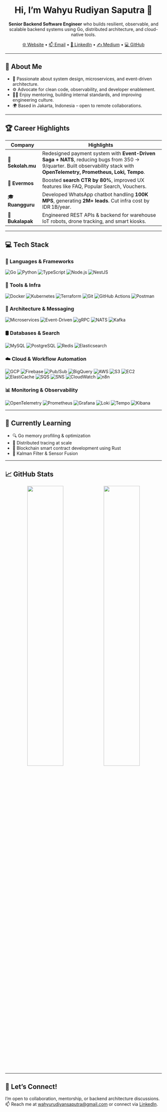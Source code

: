 <h1 align="center">Hi, I’m Wahyu Rudiyan Saputra 👋</h1>

<p align="center">
  <strong>Senior Backend Software Engineer</strong> who builds resilient, observable, and scalable backend systems using Go, distributed architecture, and cloud-native tools.
</p>

<p align="center">
  <a href="https://wahyurudiyan.dev">🌐 Website</a> •
  <a href="mailto:wahyurudiyansaputra@gmail.com">📫 Email</a> •
  <a href="https://www.linkedin.com/in/wahyurudiyan">💼 LinkedIn</a> •
  <a href="https://medium.com/@wahyurudiyan">✍️ Medium</a> •
  <a href="https://github.com/wahyurudiyan">💻 GitHub</a>
</p>

---

## 🚀 About Me
- 🧠 Passionate about system design, microservices, and event-driven architecture.
- ⚙️ Advocate for clean code, observability, and developer enablement.
- 👨‍🏫 Enjoy mentoring, building internal standards, and improving engineering culture.
- 🌍 Based in Jakarta, Indonesia – open to remote collaborations.

---

## 🏆 Career Highlights
| Company | Highlights |
|--------|------------|
| 🏫 **Sekolah.mu** | Redesigned payment system with **Event-Driven Saga + NATS**, reducing bugs from 350 → 9/quarter. Built observability stack with **OpenTelemetry, Prometheus, Loki, Tempo**. |
| 🛒 **Evermos** | Boosted **search CTR by 80%**, improved UX features like FAQ, Popular Search, Vouchers. |
| 🎓 **Ruangguru** | Developed WhatsApp chatbot handling **100K MPS**, generating **2M+ leads**. Cut infra cost by IDR 1B/year. |
| 🤖 **Bukalapak** | Engineered REST APIs & backend for warehouse IoT robots, drone tracking, and smart kiosks. |

---

## 💻 Tech Stack

### 🚀 Languages & Frameworks
![Go](https://img.shields.io/badge/Go-00ADD8?style=flat&logo=go&logoColor=white)
![Python](https://img.shields.io/badge/Python-3776AB?style=flat&logo=python&logoColor=white)
![TypeScript](https://img.shields.io/badge/TypeScript-007ACC?style=flat&logo=typescript&logoColor=white)
![Node.js](https://img.shields.io/badge/Node.js-339933?style=flat&logo=node.js&logoColor=white)
![NestJS](https://img.shields.io/badge/NestJS-E0234E?style=flat&logo=nestjs&logoColor=white)

### 🔧 Tools & Infra
![Docker](https://img.shields.io/badge/Docker-2496ED?style=flat&logo=docker&logoColor=white)
![Kubernetes](https://img.shields.io/badge/Kubernetes-326CE5?style=flat&logo=kubernetes&logoColor=white)
![Terraform](https://img.shields.io/badge/Terraform-7B42BC?style=flat&logo=terraform&logoColor=white)
![Git](https://img.shields.io/badge/Git-F05032?style=flat&logo=git&logoColor=white)
![GitHub Actions](https://img.shields.io/badge/GitHub%20Actions-2088FF?style=flat&logo=github-actions&logoColor=white)
![Postman](https://img.shields.io/badge/Postman-FF6C37?style=flat&logo=postman&logoColor=white)

### 🧩 Architecture & Messaging
![Microservices](https://img.shields.io/badge/Microservices-20232A?style=flat&logo=vercel&logoColor=white)
![Event-Driven](https://img.shields.io/badge/Event--Driven%20Architecture-0A66C2?style=flat&logo=apachekafka&logoColor=white)
![gRPC](https://img.shields.io/badge/gRPC-6e36f5?style=flat)
![NATS](https://img.shields.io/badge/NATS-2A2A2A?style=flat&logo=nats.io&logoColor=white)
![Kafka](https://img.shields.io/badge/Kafka-000000?style=flat&logo=apachekafka)

### 🛢️ Databases & Search
![MySQL](https://img.shields.io/badge/MySQL-4479A1?style=flat&logo=mysql&logoColor=white)
![PostgreSQL](https://img.shields.io/badge/PostgreSQL-336791?style=flat&logo=postgresql&logoColor=white)
![Redis](https://img.shields.io/badge/Redis-DC382D?style=flat&logo=redis&logoColor=white)
![Elasticsearch](https://img.shields.io/badge/Elasticsearch-005571?style=flat&logo=elasticsearch)

### ☁️ Cloud & Workflow Automation
![GCP](https://img.shields.io/badge/Google%20Cloud-4285F4?style=flat&logo=googlecloud&logoColor=white)
![Firebase](https://img.shields.io/badge/Firebase-FFCA28?style=flat&logo=firebase&logoColor=black)
![Pub/Sub](https://img.shields.io/badge/PubSub-673AB7?style=flat&logo=googlecloud&logoColor=white)
![BigQuery](https://img.shields.io/badge/BigQuery-4285F4?style=flat&logo=googlebigquery&logoColor=white)
![AWS](https://img.shields.io/badge/AWS-232F3E?style=flat&logo=amazonaws&logoColor=white)
![S3](https://img.shields.io/badge/S3-569A31?style=flat)
![EC2](https://img.shields.io/badge/EC2-orange?style=flat)
![ElastiCache](https://img.shields.io/badge/ElastiCache-005571?style=flat)
![SQS](https://img.shields.io/badge/SQS-FF9900?style=flat)
![SNS](https://img.shields.io/badge/SNS-FF9900?style=flat)
![CloudWatch](https://img.shields.io/badge/CloudWatch-FF4F8B?style=flat)
![n8n](https://img.shields.io/badge/n8n-ef6c00?style=flat&logo=n8n&logoColor=white)

### 📊 Monitoring & Observability
![OpenTelemetry](https://img.shields.io/badge/OpenTelemetry-563D7C?style=flat&logo=opentelemetry)
![Prometheus](https://img.shields.io/badge/Prometheus-E6522C?style=flat&logo=prometheus&logoColor=white)
![Grafana](https://img.shields.io/badge/Grafana-F46800?style=flat&logo=grafana&logoColor=white)
![Loki](https://img.shields.io/badge/Loki-000000?style=flat&logo=loki)
![Tempo](https://img.shields.io/badge/Tempo-grey?style=flat)
![Kibana](https://img.shields.io/badge/Kibana-005571?style=flat&logo=kibana&logoColor=white)

---

## 📘 Currently Learning
- 🔍 Go memory profiling & optimization  
- 📡 Distributed tracing at scale  
- 🔗 Blockchain smart contract development using Rust  
- 📐 Kalman Filter & Sensor Fusion  

---

## 📈 GitHub Stats

<p align="center">
  <img width="48%" src="https://github-readme-stats.vercel.app/api?username=wahyurudiyan&show_icons=true&count_private=true&hide=issues&theme=default" />
  <img width="48%" src="https://github-readme-stats.vercel.app/api/top-langs/?username=wahyurudiyan&layout=compact&hide=html&theme=default" />
</p>

---

## 🤝 Let’s Connect!

I’m open to collaboration, mentorship, or backend architecture discussions.  
📫 Reach me at [wahyurudiyansaputra@gmail.com](mailto:wahyurudiyansaputra@gmail.com) or connect via [LinkedIn](https://www.linkedin.com/in/wahyurudiyan).
